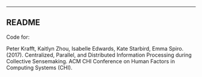 -------
README
-------

Code for:

Peter Krafft, Kaitlyn Zhou, Isabelle Edwards, Kate Starbird, Emma
Spiro. (2017). Centralized, Parallel, and Distributed Information
Processing during Collective Sensemaking. ACM CHI Conference on Human
Factors in Computing Systems (CHI).
